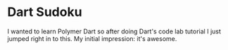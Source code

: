 # Dart Sudoku

I wanted to learn Polymer Dart so after doing Dart's code lab tutorial I just jumped right in to this. My initial impression: it's awesome.
